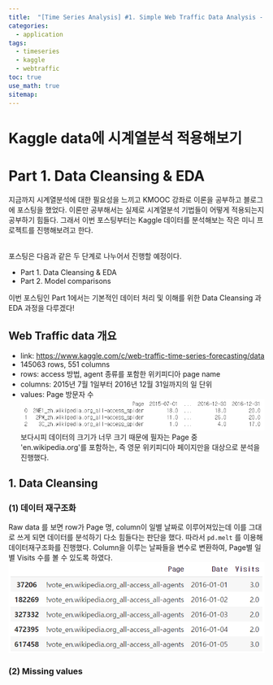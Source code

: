 ```yaml
---
title:  "[Time Series Analysis] #1. Simple Web Traffic Data Analysis - Part 1"
categories:
  - application
tags:
  - timeseries
  - kaggle
  - webtraffic
toc: true
use_math: true
sitemap: 
---
```

# Kaggle data에 시계열분석 적용해보기
# Part 1. Data Cleansing & EDA

지금까지 시계열분석에 대한 필요성을 느끼고 KMOOC 강좌로 이론을 공부하고 블로그에 포스팅을 했었다. 이론만 공부해서는 실제로 시계열분석 기법들이 어떻게 적용되는지 공부하기 힘들다.
그래서 이번 포스팅부터는 Kaggle 데이터를 분석해보는 작은 미니 프로젝트를 진행해보려고 한다. <br>
<br>

포스팅은 다음과 같은 두 단계로 나누어서 진행할 예정이다.
 + Part 1. Data Cleansing & EDA
 + Part 2. Model comparisons
 
 
이번 포스팅인 Part 1에서는 기본적인 데이터 처리 및 이해를 위한 Data Cleansing 과 EDA 과정을 다루겠다!

## Web Traffic data 개요
 + link: <https://www.kaggle.com/c/web-traffic-time-series-forecasting/data>
 + 145063 rows, 551 columns
 + rows: access 방법, agent 종류를 포함한 위키피디아 page name
 + columns: 2015년 7월 1일부터 2016년 12월 31일까지의 일 단위
 + values: Page 방문자 수
![rawdata](/assets/rawdata.PNG)
보다시피 데이터의 크기가 너무 크기 때문에 필자는 Page 중 'en.wikipedia.org'를 포함하는, 즉 영문 위키피디아 페이지만을 대상으로 분석을 진행했다.

## 1. Data Cleansing
### (1) 데이터 재구조화
Raw data 를 보면 row가 Page 명, column이 일별 날짜로 이루어져있는데 이를 그대로 쓰게 되면 데이터를 분석하기 다소 힘들다는 판단을 했다. 따라서 `pd.melt` 를 이용해 데이터재구조화를
진행했다. Column을 이루는 날짜들을 변수로 변환하여, Page별 일별 Visits 수를 볼 수 있도록 하였다.
![rawdata](/assets/melt_data.PNG)

### (2) Missing values

